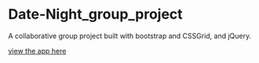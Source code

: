 # Date-Night_group_project

A collaborative group project built with bootstrap and CSSGrid, and jQuery.

[view the app here](https://jdublu416.github.io/Date-Night_group_project/)
